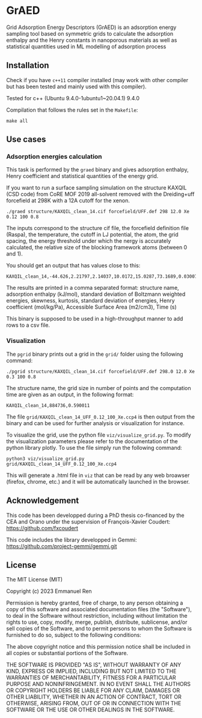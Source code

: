 # GrAED
Grid Adsorption Energy Descriptors (GrAED) is an adsorption energy sampling tool based on symmetric grids to calculate the adsorption enthalpy and the Henry constants in nanoporous materials as well as statistical quantities used in ML modelling of adsorption process

## Installation

Check if you have `c++11` compiler installed (may work with other compiler but has been tested and mainly used with this compiler).

Tested for c++ (Ubuntu 9.4.0-1ubuntu1~20.04.1) 9.4.0

Compilation that follows the rules set in the `Makefile`:
```
make all
```

## Use cases

### Adsorption energies calculation

This task is performed by the `graed` binary and gives adsorption enthalpy, Henry coefficient and statistical quantities of the energy grid. 

If you want to run a surface sampling simulation on the structure KAXQIL (CSD code) from CoRE MOF 2019 all-solvent removed with the Dreiding+uff forcefield at 298K with a 12A cutoff for the xenon.
```
./graed structure/KAXQIL_clean_14.cif forcefield/UFF.def 298 12.0 Xe 0.12 100 0.8
```
The inputs correspond to the structure cif file, the forcefield definition file (Raspa), the temperature, the cutoff in LJ potential, the atom, the grid spacing, the energy threshold under which the nergy is accurately calculated, the relative size of the blocking framework atoms (between 0 and 1).

You should get an output that has values close to this:
```
KAXQIL_clean_14,-44.626,2.21797,2.14037,10.0172,15.0287,73.1689,0.0300725,0.218192
```
The results are printed in a comma separated format: structure name, adsorption enthalpy (kJ/mol), standard deviation of Boltzmann weighted energies, skewness, kurtosis, standard deviation of energies, Henry coefficient (mol/kg/Pa), Accessible Surface Area (m2/cm3), Time (s)

This binary is supposed to be used in a high-throughput manner to add rows to a csv file.

### Visualization

The `pgrid` binary prints out a grid in the `grid/` folder using the following command:
```
./pgrid structure/KAXQIL_clean_14.cif forcefield/UFF.def 298.0 12.0 Xe 0.3 100 0.8
```
The structure name, the grid size in number of points and the computation time are given as an output, in the following format:
```
KAXQIL_clean_14,884736,0.590011
```
The file `grid/KAXQIL_clean_14_UFF_0.12_100_Xe.ccp4` is then output from the binary and can be used for further analysis or visualization for instance. 

To visualize the grid, use the python file `viz/visualize_grid.py`. To modify the visualization parameters please refer to the documentation of the python library plotly. To use the file simply run the following command:
```
python3 viz/visualize_grid.py grid/KAXQIL_clean_14_UFF_0.12_100_Xe.ccp4
```
This will generate a .html file in `viz` that can be read by any web broawser (firefox, chrome, etc.) and it will be automatically launched in the browser.


## Acknowledgement

This code has been developped during a PhD thesis co-financed by the CEA and Orano under the supervision of François-Xavier Coudert: https://github.com/fxcoudert

This code includes the library developped in Gemmi:
https://github.com/project-gemmi/gemmi.git

## License

The MIT License (MIT)

Copyright (c) 2023 Emmanuel Ren

Permission is hereby granted, free of charge, to any person obtaining a copy of this software and associated documentation files (the "Software"), to deal in the Software without restriction, including without limitation the rights to use, copy, modify, merge, publish, distribute, sublicense, and/or sell copies of the Software, and to permit persons to whom the Software is furnished to do so, subject to the following conditions:

The above copyright notice and this permission notice shall be included in all copies or substantial portions of the Software.

THE SOFTWARE IS PROVIDED "AS IS", WITHOUT WARRANTY OF ANY KIND, EXPRESS OR IMPLIED, INCLUDING BUT NOT LIMITED TO THE WARRANTIES OF MERCHANTABILITY, FITNESS FOR A PARTICULAR PURPOSE AND NONINFRINGEMENT. IN NO EVENT SHALL THE AUTHORS OR COPYRIGHT HOLDERS BE LIABLE FOR ANY CLAIM, DAMAGES OR OTHER LIABILITY, WHETHER IN AN ACTION OF CONTRACT, TORT OR OTHERWISE, ARISING FROM, OUT OF OR IN CONNECTION WITH THE SOFTWARE OR THE USE OR OTHER DEALINGS IN THE SOFTWARE.
